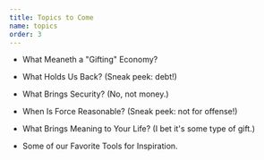 ```yaml
---
title: Topics to Come
name: topics
order: 3
---
```


* What Meaneth a "Gifting" Economy?

* What Holds Us Back? (Sneak peek: debt!)

* What Brings Security? (No, not money.)

* When Is Force Reasonable? (Sneak peek: not for offense!)

* What Brings Meaning to Your Life? (I bet it's some type of gift.)

* Some of our Favorite Tools for Inspiration.
